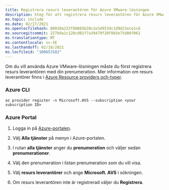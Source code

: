 ```yaml
---
title: Registrera resurs leverantören för Azure VMware-lösningen
description: Steg för att registrera resurs leverantören för Azure VMware-lösningen.
ms.topic: include
ms.date: 02/17/2021
ms.openlocfilehash: 80010a232f80865b20c2e3d953dc1d9d22ece1c6
ms.sourcegitcommit: 227b9a1c120cd01f7a39479f20f883e75d86f062
ms.translationtype: MT
ms.contentlocale: sv-SE
ms.lasthandoff: 02/18/2021
ms.locfileid: "100653182"
---
```

<!-- Used in deploy-azure-vmware-solution.md and tutorial-create-private-cloud.md -->

Om du vill använda Azure VMware-lösningen måste du först registrera resurs leverantören med din prenumeration. Mer information om resurs leverantörer finns i [Azure Resource providers och-typer](/azure/azure-resource-manager/management/resource-providers-and-types).

### <a name="azure-cli"></a>Azure CLI 

```azurecli-interactive
az provider register -n Microsoft.AVS --subscription <your subscription ID>
```

### <a name="azure-portal"></a>Azure Portal
 
1. Logga in på [Azure-portalen](https://portal.azure.com).

1. Välj **Alla tjänster** på menyn i Azure-portalen.

1. I rutan **alla tjänster** anger du **prenumeration** och väljer sedan **prenumerationer**.

1. Välj den prenumeration i listan prenumeration som du vill visa.

1. Välj **resurs leverantörer** och ange **Microsoft. AVS** i sökningen. 
 
1. Om resurs leverantören inte är registrerad väljer du **Registrera**.
